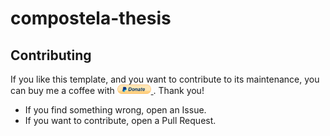 # compostela-thesis


## Contributing

<p>
  If you like this template, and you want to contribute to its maintenance, you can buy me a coffee with 
  <a href="https://paypal.me/RomeroLamas?country.x=ES&locale.x=es_ES">
    <img src="https://github.com/aha999/DonateButtons/blob/master/paypal-donate-icon-7.png" height="15"/>
  </a>.
  Thank you!
</p>

- If you find something wrong, open an Issue.
- If you want to contribute, open a Pull Request.



